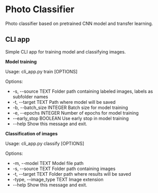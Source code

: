 # Photo Classifier

Photo classifier based on pretrained CNN model and transfer learning.

## CLI app

Simple CLI app for training model and classifying images.

**Model training**

Usage: cli_app.py train [OPTIONS]

Options:
-  -s, --source TEXT         Folder path containing labeled images, labels as subfolder names
-  -t, --target TEXT         Path where model will be saved
-  -b, --batch_size INTEGER  Batch size for model training
-  -e, --epochs INTEGER      Number of epochs for model training
-  --early_stop BOOLEAN      Use early stop in model training
-  --help                    Show this message and exit.

**Classification of images**

Usage: cli_app.py classify [OPTIONS]

Options:
-  -m, --model TEXT          Model file path
-  -s, --source TEXT         Folder path containing images
-  -t, --target TEXT         Folder path where results will be saved
-  -type, --image_type TEXT  Image extension
-  --help                    Show this message and exit.


